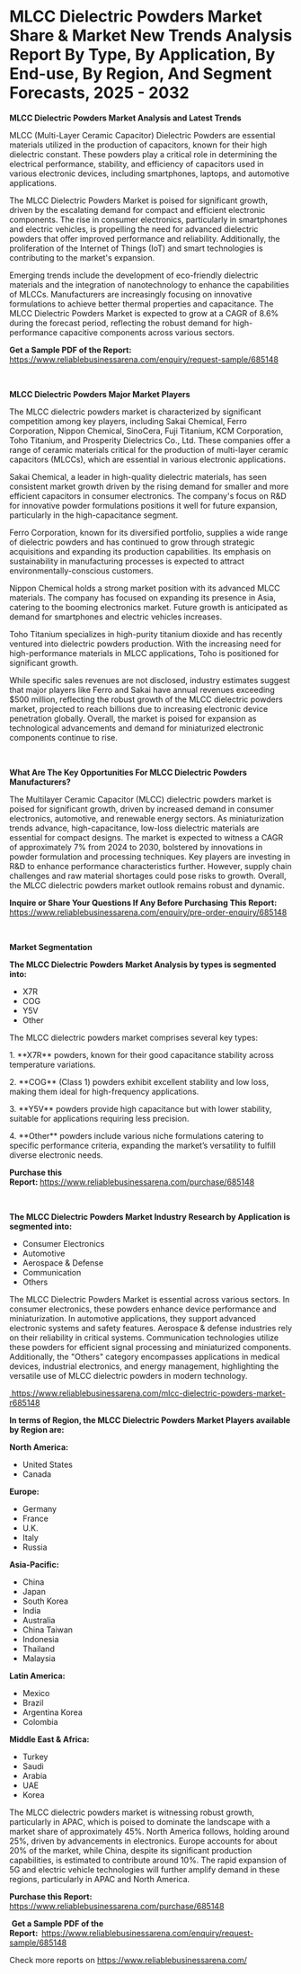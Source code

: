 <p><h1>MLCC Dielectric Powders Market Share & Market New Trends Analysis Report By Type, By Application, By End-use, By Region, And Segment Forecasts, 2025 - 2032</h1></p><p><strong>MLCC Dielectric Powders Market Analysis and Latest Trends</strong></p>
<p><p>MLCC (Multi-Layer Ceramic Capacitor) Dielectric Powders are essential materials utilized in the production of capacitors, known for their high dielectric constant. These powders play a critical role in determining the electrical performance, stability, and efficiency of capacitors used in various electronic devices, including smartphones, laptops, and automotive applications.</p><p>The MLCC Dielectric Powders Market is poised for significant growth, driven by the escalating demand for compact and efficient electronic components. The rise in consumer electronics, particularly in smartphones and electric vehicles, is propelling the need for advanced dielectric powders that offer improved performance and reliability. Additionally, the proliferation of the Internet of Things (IoT) and smart technologies is contributing to the market's expansion. </p><p>Emerging trends include the development of eco-friendly dielectric materials and the integration of nanotechnology to enhance the capabilities of MLCCs. Manufacturers are increasingly focusing on innovative formulations to achieve better thermal properties and capacitance. The MLCC Dielectric Powders Market is expected to grow at a CAGR of 8.6% during the forecast period, reflecting the robust demand for high-performance capacitive components across various sectors.</p></p>
<p><strong>Get a Sample PDF of the Report:&nbsp;</strong> <a href="https://www.reliablebusinessarena.com/enquiry/request-sample/685148?utm_campaign=2189&utm_medium=2&utm_source=Github&utm_content=ia&utm_term=27032025&utm_id=mlcc-dielectric-powders">https://www.reliablebusinessarena.com/enquiry/request-sample/685148</a></p>
<p>&nbsp;</p>
<p><strong>MLCC Dielectric Powders Major Market Players</strong></p>
<p><p>The MLCC dielectric powders market is characterized by significant competition among key players, including Sakai Chemical, Ferro Corporation, Nippon Chemical, SinoCera, Fuji Titanium, KCM Corporation, Toho Titanium, and Prosperity Dielectrics Co., Ltd. These companies offer a range of ceramic materials critical for the production of multi-layer ceramic capacitors (MLCCs), which are essential in various electronic applications.</p><p>Sakai Chemical, a leader in high-quality dielectric materials, has seen consistent market growth driven by the rising demand for smaller and more efficient capacitors in consumer electronics. The company's focus on R&D for innovative powder formulations positions it well for future expansion, particularly in the high-capacitance segment.</p><p>Ferro Corporation, known for its diversified portfolio, supplies a wide range of dielectric powders and has continued to grow through strategic acquisitions and expanding its production capabilities. Its emphasis on sustainability in manufacturing processes is expected to attract environmentally-conscious customers.</p><p>Nippon Chemical holds a strong market position with its advanced MLCC materials. The company has focused on expanding its presence in Asia, catering to the booming electronics market. Future growth is anticipated as demand for smartphones and electric vehicles increases.</p><p>Toho Titanium specializes in high-purity titanium dioxide and has recently ventured into dielectric powders production. With the increasing need for high-performance materials in MLCC applications, Toho is positioned for significant growth.</p><p>While specific sales revenues are not disclosed, industry estimates suggest that major players like Ferro and Sakai have annual revenues exceeding $500 million, reflecting the robust growth of the MLCC dielectric powders market, projected to reach billions due to increasing electronic device penetration globally. Overall, the market is poised for expansion as technological advancements and demand for miniaturized electronic components continue to rise.</p></p>
<p>&nbsp;</p>
<p><strong>What Are The Key Opportunities For MLCC Dielectric Powders Manufacturers?</strong></p>
<p><p>The Multilayer Ceramic Capacitor (MLCC) dielectric powders market is poised for significant growth, driven by increased demand in consumer electronics, automotive, and renewable energy sectors. As miniaturization trends advance, high-capacitance, low-loss dielectric materials are essential for compact designs. The market is expected to witness a CAGR of approximately 7% from 2024 to 2030, bolstered by innovations in powder formulation and processing techniques. Key players are investing in R&D to enhance performance characteristics further. However, supply chain challenges and raw material shortages could pose risks to growth. Overall, the MLCC dielectric powders market outlook remains robust and dynamic.</p></p>
<p><strong>Inquire or Share Your Questions If Any Before Purchasing This Report:</strong> <a href="https://www.reliablebusinessarena.com/enquiry/pre-order-enquiry/685148?utm_campaign=2189&utm_medium=2&utm_source=Github&utm_content=ia&utm_term=27032025&utm_id=mlcc-dielectric-powders">https://www.reliablebusinessarena.com/enquiry/pre-order-enquiry/685148</a></p>
<p>&nbsp;</p>
<p><strong>Market Segmentation</strong></p>
<p><strong>The MLCC Dielectric Powders Market Analysis by types is segmented into:</strong></p>
<p><ul><li>X7R</li><li>COG</li><li>Y5V</li><li>Other</li></ul></p>
<p><p>The MLCC dielectric powders market comprises several key types: </p><p>1. **X7R** powders, known for their good capacitance stability across temperature variations.</p><p>2. **COG** (Class 1) powders exhibit excellent stability and low loss, making them ideal for high-frequency applications.</p><p>3. **Y5V** powders provide high capacitance but with lower stability, suitable for applications requiring less precision. </p><p>4. **Other** powders include various niche formulations catering to specific performance criteria, expanding the market’s versatility to fulfill diverse electronic needs.</p></p>
<p><strong>Purchase this Report:&nbsp;</strong><a href="https://www.reliablebusinessarena.com/purchase/685148?utm_campaign=2189&utm_medium=2&utm_source=Github&utm_content=ia&utm_term=27032025&utm_id=mlcc-dielectric-powders">https://www.reliablebusinessarena.com/purchase/685148</a></p>
<p>&nbsp;</p>
<p><strong>The MLCC Dielectric Powders Market Industry Research by Application is segmented into:</strong></p>
<p><ul><li>Consumer Electronics</li><li>Automotive</li><li>Aerospace & Defense</li><li>Communication</li><li>Others</li></ul></p>
<p><p>The MLCC Dielectric Powders Market is essential across various sectors. In consumer electronics, these powders enhance device performance and miniaturization. In automotive applications, they support advanced electronic systems and safety features. Aerospace & defense industries rely on their reliability in critical systems. Communication technologies utilize these powders for efficient signal processing and miniaturized components. Additionally, the "Others" category encompasses applications in medical devices, industrial electronics, and energy management, highlighting the versatile use of MLCC dielectric powders in modern technology.</p></p>
<p><a href="https://www.reliablebusinessarena.com/mlcc-dielectric-powders-market-r685148?utm_campaign=2189&utm_medium=2&utm_source=Github&utm_content=ia&utm_term=27032025&utm_id=mlcc-dielectric-powders">&nbsp;https://www.reliablebusinessarena.com/mlcc-dielectric-powders-market-r685148</a></p>
<p><strong>In terms of Region, the MLCC Dielectric Powders Market Players available by Region are:</strong></p>
<p>
    <p> <strong> North America: </strong>
        <ul>
            <li>United States</li>
            <li>Canada</li>
        </ul>
        </p> 
    <p> <strong> Europe: </strong>
        <ul>
            <li>Germany</li>
            <li>France</li>
            <li>U.K.</li>
            <li>Italy</li>
            <li>Russia</li>
        </ul>
        </p> 
    <p> <strong> Asia-Pacific: </strong>
        <ul>
            <li>China</li>
            <li>Japan</li>
            <li>South Korea</li>
            <li>India</li>
            <li>Australia</li>
            <li>China Taiwan</li>
            <li>Indonesia</li>
            <li>Thailand</li>
            <li>Malaysia</li>
        </ul>
        </p> 
    <p> <strong> Latin America: </strong>
        <ul>
            <li>Mexico</li>
            <li>Brazil</li>
            <li>Argentina Korea</li>
            <li>Colombia</li>
        </ul>
        </p> 
    <p> <strong> Middle East & Africa: </strong>
        <ul>
            <li>Turkey</li>
            <li>Saudi</li>
            <li>Arabia</li>
            <li>UAE</li>
            <li>Korea</li>
        </ul>
    </p>
    </p>
<p><p>The MLCC dielectric powders market is witnessing robust growth, particularly in APAC, which is poised to dominate the landscape with a market share of approximately 45%. North America follows, holding around 25%, driven by advancements in electronics. Europe accounts for about 20% of the market, while China, despite its significant production capabilities, is estimated to contribute around 10%. The rapid expansion of 5G and electric vehicle technologies will further amplify demand in these regions, particularly in APAC and North America.</p></p>
<p><strong>Purchase this Report: </strong><a href="https://www.reliablebusinessarena.com/purchase/685148?utm_campaign=2189&utm_medium=2&utm_source=Github&utm_content=ia&utm_term=27032025&utm_id=mlcc-dielectric-powders">https://www.reliablebusinessarena.com/purchase/685148</a></p>
<p>&nbsp;<strong>Get a Sample PDF of the Report:&nbsp;&nbsp;</strong><a href="https://www.reliablebusinessarena.com/enquiry/request-sample/685148?utm_campaign=2189&utm_medium=2&utm_source=Github&utm_content=ia&utm_term=27032025&utm_id=mlcc-dielectric-powders">https://www.reliablebusinessarena.com/enquiry/request-sample/685148</a></p>
<p><strong></strong></p>
<p>Check more reports on <a href="https://www.reliablebusinessarena.com/?utm_campaign=2189&utm_medium=2&utm_source=Github&utm_content=ia&utm_term=27032025&utm_id=mlcc-dielectric-powders">https://www.reliablebusinessarena.com/</a></p>